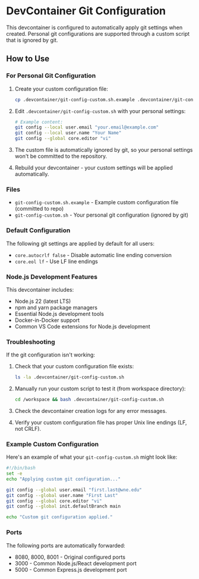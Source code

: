# DevContainer Git Configuration

This devcontainer is configured to automatically apply git settings when created. Personal git configurations are supported through a custom script that is ignored by git.

## How to Use

### For Personal Git Configuration

1. Create your custom configuration file:

   ```bash
   cp .devcontainer/git-config-custom.sh.example .devcontainer/git-config-custom.sh
   ```

2. Edit `.devcontainer/git-config-custom.sh` with your personal settings:

   ```bash
   # Example content:
   git config --local user.email "your.email@example.com"
   git config --local user.name "Your Name"
   git config --global core.editor "vi"
   ```

3. The custom file is automatically ignored by git, so your personal settings won't be committed to the repository.

4. Rebuild your devcontainer - your custom settings will be applied automatically.

### Files

- `git-config-custom.sh.example` - Example custom configuration file (committed to repo)
- `git-config-custom.sh` - Your personal git configuration (ignored by git)

### Default Configuration

The following git settings are applied by default for all users:

- `core.autocrlf false` - Disable automatic line ending conversion
- `core.eol lf` - Use LF line endings

### Node.js Development Features

This devcontainer includes:

- Node.js 22 (latest LTS)
- npm and yarn package managers
- Essential Node.js development tools
- Docker-in-Docker support
- Common VS Code extensions for Node.js development

### Troubleshooting

If the git configuration isn't working:

1. Check that your custom configuration file exists:

   ```bash
   ls -la .devcontainer/git-config-custom.sh
   ```

2. Manually run your custom script to test it (from workspace directory):

   ```bash
   cd /workspace && bash .devcontainer/git-config-custom.sh
   ```

3. Check the devcontainer creation logs for any error messages.

4. Verify your custom configuration file has proper Unix line endings (LF, not CRLF).

### Example Custom Configuration

Here's an example of what your `git-config-custom.sh` might look like:

```bash
#!/bin/bash
set -e
echo "Applying custom git configuration..."

git config --global user.email "first.last@wne.edu"
git config --global user.name "First Last"
git config --global core.editor "vi"
git config --global init.defaultBranch main

echo "Custom git configuration applied."
```

### Ports

The following ports are automatically forwarded:

- 8080, 8000, 8001 - Original configured ports
- 3000 - Common Node.js/React development port
- 5000 - Common Express.js development port
